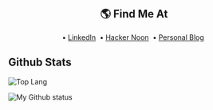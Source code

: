 <h2 align="center">
  &#127758;&nbsp;Find Me At
</h2>
<p align="center">
&bull;&nbsp;<a href="https://linkedin.com/in/mgongob/">LinkedIn</a>&nbsp;
&bull;&nbsp;<a href="https://hackernoon.com/u/micogongob">Hacker Noon</a>&nbsp;
&bull;&nbsp;<a href="https://micogongob.com">Personal Blog</a>&nbsp;
</p>

## Github Stats

![Top Lang](https://github-readme-stats.vercel.app/api/top-langs/?username=micogongob&langs_count=10&theme=solarized-dark)

![My Github status](https://github-readme-stats.vercel.app/api?username=micogongob&count_private=true&show_icons=true&theme=solarized-dark)

<!--
**micogongob/micogongob** is a ✨ _special_ ✨ repository because its `README.md` (this file) appears on your GitHub profile.

Here are some ideas to get you started:

- 🔭 I’m currently working on ...
- 🌱 I’m currently learning ...
- 👯 I’m looking to collaborate on ...
- 🤔 I’m looking for help with ...
- 💬 Ask me about ...
- 📫 How to reach me: ...
- 😄 Pronouns: ...
- ⚡ Fun fact: ...
-->
